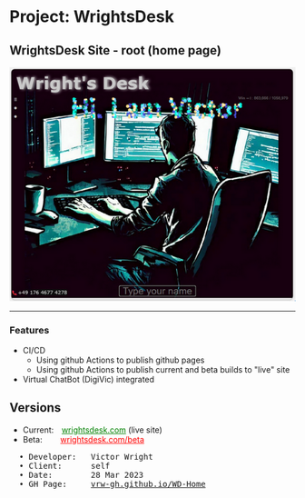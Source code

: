 # Project: WrightsDesk

## WrightsDesk Site - root (home page)

[<center><img src="https://raw.githubusercontent.com/vrw-GH/assets/main/repo-media/WD-home/Screenshot.png" alt="screenshot" title="visit wrightsdesk.com"></center>](http://wrightsdesk.com)

---

### Features

* CI/CD
  * Using github Actions to publish github pages
  * Using github Actions to publish current and beta builds to "live" site
* Virtual ChatBot (DigiVic) integrated

## Versions

* Current:&emsp;<a href="http://www.wrightsdesk.com" target="_blank" style="color: green;">wrightsdesk.com</a> (live site)
* Beta:&emsp;&emsp;&nbsp;<a href="http://www.wrightsdesk.com/beta" target="_blank" style="color: red;">wrightsdesk.com/beta</a>

<pre>
  • Developer:   Victor Wright
  • Client:      self
  • Date:        28 Mar 2023
  • GH Page:     <a href="https://vrw-gh.github.io/WD-Home/" target="_parent">vrw-gh.github.io/WD-Home</a>
</pre>
